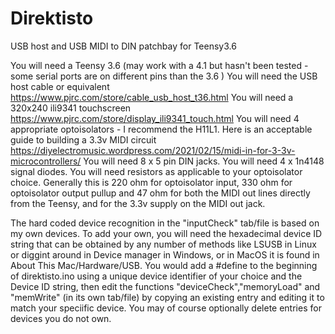 # Direktisto
USB host and USB MIDI to DIN patchbay for Teensy3.6<br>

You will need a Teensy 3.6 (may work with a 4.1 but hasn't been tested - some serial ports are on different pins than the 3.6 )
You will need the USB host cable or equivalent  https://www.pjrc.com/store/cable_usb_host_t36.html
You will need a 320x240 ili9341 touchscreen  https://www.pjrc.com/store/display_ili9341_touch.html
You will need 4 appropriate optoisolators - I recommend the H11L1.
Here is an acceptable guide to building a 3.3v MIDI circuit https://diyelectromusic.wordpress.com/2021/02/15/midi-in-for-3-3v-microcontrollers/
You will need 8 x 5 pin DIN jacks.
You will need 4 x 1n4148 signal diodes.
You will need resistors as applicable to your optoisolator choice. Generally this is 220 ohm for optoisolator input, 330 ohm for optoisolator output pullup and 47 ohm for both the MIDI out lines directly from the Teensy, and for the 3.3v supply on the MIDI out jack.

The hard coded device recognition in the "inputCheck" tab/file is based on my own devices. To add your own, you will need the hexadecimal device ID string that can be obtained by any number of methods like LSUSB in Linux or diggint around in Device manager in Windows, or in MacOS it is found in About This Mac/Hardware/USB.
You would add a #define to the beginning of direktisto.ino using a unique device identifier of your choice and the Device ID string, then edit the functions "deviceCheck","memoryLoad" and "memWrite" (in its own tab/file) by copying an existing entry and editing it to match your speciific device.  You may of course optionally delete entries for devices you do not own. 


